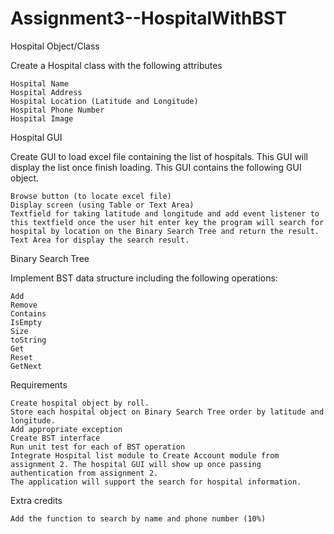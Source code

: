 # Assignment3--HospitalWithBST

Hospital Object/Class

Create a Hospital class with the following attributes

    Hospital Name
    Hospital Address
    Hospital Location (Latitude and Longitude)
    Hospital Phone Number
    Hospital Image

Hospital GUI

Create GUI to load excel file containing the list of hospitals. This GUI will display the list once finish loading. This GUI contains the following GUI object.

    Browse button (to locate excel file)
    Display screen (using Table or Text Area)
    Textfield for taking latitude and longitude and add event listener to this textfield once the user hit enter key the program will search for hospital by location on the Binary Search Tree and return the result.
    Text Area for display the search result.

Binary Search Tree

Implement BST data structure including the following operations:

    Add
    Remove
    Contains
    IsEmpty
    Size
    toString
    Get
    Reset
    GetNext

Requirements

    Create hospital object by roll.
    Store each hospital object on Binary Search Tree order by latitude and longitude.
    Add appropriate exception
    Create BST interface
    Run unit test for each of BST operation
    Integrate Hospital list module to Create Account module from assignment 2. The hospital GUI will show up once passing authentication from assignment 2.
    The application will support the search for hospital information.

Extra credits

    Add the function to search by name and phone number (10%)

